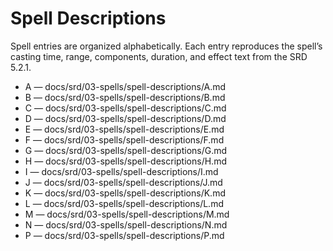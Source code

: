 <!-- Source: docs/SRD_CC_v5.2.1.pdf pp.104+ (Spell Descriptions) -->

# Spell Descriptions

Spell entries are organized alphabetically. Each entry reproduces the spell’s casting time, range, components, duration, and effect text from the SRD 5.2.1.

- A — docs/srd/03-spells/spell-descriptions/A.md
- B — docs/srd/03-spells/spell-descriptions/B.md
- C — docs/srd/03-spells/spell-descriptions/C.md
- D — docs/srd/03-spells/spell-descriptions/D.md
- E — docs/srd/03-spells/spell-descriptions/E.md
- F — docs/srd/03-spells/spell-descriptions/F.md
- G — docs/srd/03-spells/spell-descriptions/G.md
- H — docs/srd/03-spells/spell-descriptions/H.md
- I — docs/srd/03-spells/spell-descriptions/I.md
- J — docs/srd/03-spells/spell-descriptions/J.md
- K — docs/srd/03-spells/spell-descriptions/K.md
- L — docs/srd/03-spells/spell-descriptions/L.md
- M — docs/srd/03-spells/spell-descriptions/M.md
- N — docs/srd/03-spells/spell-descriptions/N.md
- P — docs/srd/03-spells/spell-descriptions/P.md
  
